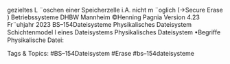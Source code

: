 gezieltes L ¨oschen einer Speicherzelle i.A. nicht m ¨oglich (→Secure Erase )
Betriebssysteme DHBW Mannheim ©Henning Pagnia Version 4.23 Fr¨uhjahr 2023 BS–154Dateisysteme Physikalisches Dateisystem Schichtenmodel l eines Dateisystems
Physikalisches Dateisystem
•Begriﬀe
Physikalische Datei:

   Tags & Topics:
   #BS–154Dateisystem
   #Erase
   #bs–154dateisysteme
